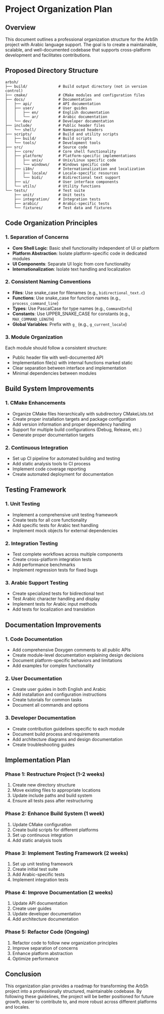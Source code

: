# Project Organization Plan

## Overview

This document outlines a professional organization structure for the ArbSh project with Arabic language support. The goal is to create a maintainable, scalable, and well-documented codebase that supports cross-platform development and facilitates contributions.

## Proposed Directory Structure

```
arbsh/
├── build/              # Build output directory (not in version control)
├── cmake/              # CMake modules and configuration files
├── docs/               # Documentation
│   ├── api/            # API documentation
│   ├── user/           # User guides
│   │   ├── en/         # English documentation
│   │   └── ar/         # Arabic documentation
│   └── dev/            # Developer documentation
├── include/            # Public header files
│   └── shell/          # Namespaced headers
├── scripts/            # Build and utility scripts
│   ├── build/          # Build scripts
│   └── tools/          # Development tools
├── src/                # Source code
│   ├── core/           # Core shell functionality
│   ├── platform/       # Platform-specific implementations
│   │   ├── unix/       # Unix/Linux specific code
│   │   └── windows/    # Windows specific code
│   ├── i18n/           # Internationalization and localization
│   │   ├── locale/     # Locale-specific resources
│   │   └── bidi/       # Bidirectional text support
│   ├── ui/             # User interface components
│   └── utils/          # Utility functions
└── tests/              # Test suite
    ├── unit/           # Unit tests
    ├── integration/    # Integration tests
    ├── arabic/         # Arabic-specific tests
    └── fixtures/       # Test data and fixtures
```

## Code Organization Principles

### 1. Separation of Concerns

- **Core Shell Logic**: Basic shell functionality independent of UI or platform
- **Platform Abstraction**: Isolate platform-specific code in dedicated modules
- **UI Components**: Separate UI logic from core functionality
- **Internationalization**: Isolate text handling and localization

### 2. Consistent Naming Conventions

- **Files**: Use snake_case for filenames (e.g., `bidirectional_text.c`)
- **Functions**: Use snake_case for function names (e.g., `process_command_line`)
- **Types**: Use PascalCase for type names (e.g., `CommandInfo`)
- **Constants**: Use UPPER_SNAKE_CASE for constants (e.g., `MAX_COMMAND_LENGTH`)
- **Global Variables**: Prefix with `g_` (e.g., `g_current_locale`)

### 3. Module Organization

Each module should follow a consistent structure:

- Public header file with well-documented API
- Implementation file(s) with internal functions marked static
- Clear separation between interface and implementation
- Minimal dependencies between modules

## Build System Improvements

### 1. CMake Enhancements

- Organize CMake files hierarchically with subdirectory CMakeLists.txt
- Create proper installation targets and package configuration
- Add version information and proper dependency handling
- Support for multiple build configurations (Debug, Release, etc.)
- Generate proper documentation targets

### 2. Continuous Integration

- Set up CI pipeline for automated building and testing
- Add static analysis tools to CI process
- Implement code coverage reporting
- Create automated deployment for documentation

## Testing Framework

### 1. Unit Testing

- Implement a comprehensive unit testing framework
- Create tests for all core functionality
- Add specific tests for Arabic text handling
- Implement mock objects for external dependencies

### 2. Integration Testing

- Test complete workflows across multiple components
- Create cross-platform integration tests
- Add performance benchmarks
- Implement regression tests for fixed bugs

### 3. Arabic Support Testing

- Create specialized tests for bidirectional text
- Test Arabic character handling and display
- Implement tests for Arabic input methods
- Add tests for localization and translation

## Documentation Improvements

### 1. Code Documentation

- Add comprehensive Doxygen comments to all public APIs
- Create module-level documentation explaining design decisions
- Document platform-specific behaviors and limitations
- Add examples for complex functionality

### 2. User Documentation

- Create user guides in both English and Arabic
- Add installation and configuration instructions
- Create tutorials for common tasks
- Document all commands and options

### 3. Developer Documentation

- Create contribution guidelines specific to each module
- Document build process and requirements
- Add architecture diagrams and design documentation
- Create troubleshooting guides

## Implementation Plan

### Phase 1: Restructure Project (1-2 weeks)

1. Create new directory structure
2. Move existing files to appropriate locations
3. Update include paths and build system
4. Ensure all tests pass after restructuring

### Phase 2: Enhance Build System (1 week)

1. Update CMake configuration
2. Create build scripts for different platforms
3. Set up continuous integration
4. Add static analysis tools

### Phase 3: Implement Testing Framework (2 weeks)

1. Set up unit testing framework
2. Create initial test suite
3. Add Arabic-specific tests
4. Implement integration tests

### Phase 4: Improve Documentation (2 weeks)

1. Update API documentation
2. Create user guides
3. Update developer documentation
4. Add architecture documentation

### Phase 5: Refactor Code (Ongoing)

1. Refactor code to follow new organization principles
2. Improve separation of concerns
3. Enhance platform abstraction
4. Optimize performance

## Conclusion

This organization plan provides a roadmap for transforming the ArbSh project into a professionally structured, maintainable codebase. By following these guidelines, the project will be better positioned for future growth, easier to contribute to, and more robust across different platforms and locales.
